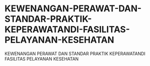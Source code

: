 # KEWENANGAN-PERAWAT-DAN-STANDAR-PRAKTIK-KEPERAWATANDI-FASILITAS-PELAYANAN-KESEHATAN
KEWENANGAN PERAWAT DAN STANDAR PRAKTIK KEPERAWATANDI FASILITAS  PELAYANAN KESEHATAN
